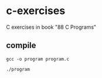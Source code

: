 # c-exercises
C exercises in book "88 C Programs"

## compile
```shell
gcc -o program program.c

./program
```
